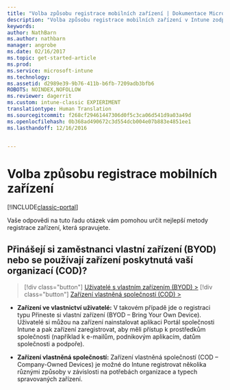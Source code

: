 ```yaml
---
title: "Volba způsobu registrace mobilních zařízení | Dokumentace Microsoftu"
description: "Volba způsobu registrace mobilních zařízení v Intune zodpovězením několik jednoduchých dotazů"
keywords: 
author: NathBarn
ms.author: nathbarn
manager: angrobe
ms.date: 02/16/2017
ms.topic: get-started-article
ms.prod: 
ms.service: microsoft-intune
ms.technology: 
ms.assetid: d2989e39-9b76-411b-b6fb-7209adb3bfb6
ROBOTS: NOINDEX,NOFOLLOW
ms.reviewer: dagerrit
ms.custom: intune-classic EXPIERIMENT
translationtype: Human Translation
ms.sourcegitcommit: f268cf29461447306d0f5c3ca06d541d9a03a49d
ms.openlocfilehash: 0b368ad490672c3d554dcb004e07b883e4851ee1
ms.lasthandoff: 12/16/2016


---
```


# <a name="choose-how-to-enroll-mobile-devices"></a>Volba způsobu registrace mobilních zařízení

[!INCLUDE[classic-portal](../includes/classic-portal.md)]

Vaše odpovědi na tuto řadu otázek vám pomohou určit nejlepší metody registrace zařízení, která spravujete.

## <a name="do-employees-bring-their-own-devices-byod-or-are-devices-provided-by-your-organization-cod"></a>**Přinášejí si zaměstnanci vlastní zařízení (BYOD) nebo se používají zařízení poskytnutá vaší organizací (COD)?**

> [!div class="button"]
[Uživatelé s vlastním zařízením (BYOD) >](choose-how-to-enroll-devices2.md)
> [!div class="button"]
[Zařízení vlastněná společností (COD) >](choose-how-to-enroll-devices3.md)

- **Zařízení ve vlastnictví uživatelé:** V takovém případě jde o registraci typu Přineste si vlastní zařízení (BYOD – Bring Your Own Device). Uživatelé si můžou na zařízení nainstalovat aplikaci Portál společnosti Intune a pak zařízení zaregistrovat, aby měli přístup k prostředkům společnosti (například k e-mailům, podnikovým aplikacím, datům společnosti a podpoře).  

- **Zařízení vlastněná společností:** Zařízení vlastněná společností (COD – Company-Owned Devices) je možné do Intune registrovat několika různými způsoby v závislosti na potřebách organizace a typech spravovaných zařízení.

